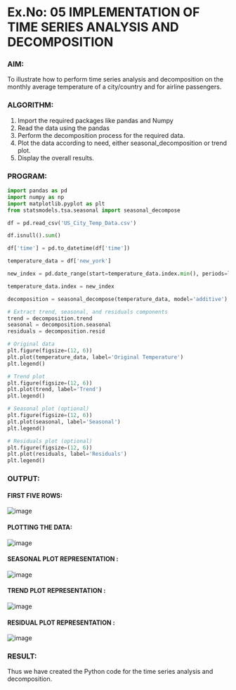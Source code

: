 # Ex.No: 05  IMPLEMENTATION OF TIME SERIES ANALYSIS AND DECOMPOSITION
### AIM:
To illustrate how to perform time series analysis and decomposition on the monthly average temperature of a city/country and for airline passengers.

### ALGORITHM:
1. Import the required packages like pandas and Numpy
2. Read the data using the pandas
3. Perform the decomposition process for the required data.
4. Plot the data according to need, either seasonal_decomposition or trend plot.
5. Display the overall results.

### PROGRAM:
```py
import pandas as pd
import numpy as np
import matplotlib.pyplot as plt
from statsmodels.tsa.seasonal import seasonal_decompose

df = pd.read_csv('US_City_Temp_Data.csv')

df.isnull().sum()

df['time'] = pd.to_datetime(df['time'])

temperature_data = df['new_york']

new_index = pd.date_range(start=temperature_data.index.min(), periods=len(temperature_data), freq='MS')[:len(temperature_data)]

temperature_data.index = new_index

decomposition = seasonal_decompose(temperature_data, model='additive')

# Extract trend, seasonal, and residuals components
trend = decomposition.trend
seasonal = decomposition.seasonal
residuals = decomposition.resid

# Original data
plt.figure(figsize=(12, 6))
plt.plot(temperature_data, label='Original Temperature')
plt.legend()

# Trend plot
plt.figure(figsize=(12, 6))
plt.plot(trend, label='Trend')
plt.legend()

# Seasonal plot (optional)
plt.figure(figsize=(12, 6))
plt.plot(seasonal, label='Seasonal')
plt.legend()

# Residuals plot (optional)
plt.figure(figsize=(12, 6))
plt.plot(residuals, label='Residuals')
plt.legend()
```

### OUTPUT:
#### FIRST FIVE ROWS:
![image](https://github.com/Nivetham1710/TSA_EXP5/assets/94155183/ad0e604f-4295-4a97-9ca8-284ec4953a77)

#### PLOTTING THE DATA:
![image](https://github.com/Nivetham1710/TSA_EXP5/assets/94155183/4837e797-d63f-4a6a-9262-e9440c4fcfd7)

#### SEASONAL PLOT REPRESENTATION :
![image](https://github.com/Nivetham1710/TSA_EXP5/assets/94155183/a25f088a-2aee-445c-8325-94897339a05e)

#### TREND PLOT REPRESENTATION :

![image](https://github.com/Nivetham1710/TSA_EXP5/assets/94155183/ebac7da6-b21b-4946-a82e-5b3fbf8792d1)

#### RESIDUAL PLOT REPRESENTATION :

![image](https://github.com/Nivetham1710/TSA_EXP5/assets/94155183/fd392f25-a42f-4dd0-9b26-ceb6782aa65c)


### RESULT:
Thus we have created the Python code for the time series analysis and decomposition.

